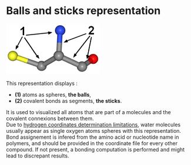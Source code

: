 # Balls and sticks representation
![Balls and sticks](static/img/bs1.png)  

This representation displays :
* **(1)** atoms as spheres, **the balls**, 
* **(2)** covalent bonds as segments, **the sticks**.   

It is used to visualized all atoms that are part of a molecules and the covalent connexions between them.  
Due to [hydrogen coordinates determination limitations](lexicon-techniques), water molecules usually appear as single oxygen atoms spheres with this representation. 
Bond assignement is infered from the amino acid or nucleotide name in polymers, and should be provided in the coordinate file for every other compound. If not present, a bonding computation is performed and might lead to discrepant results.